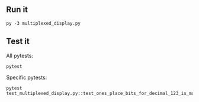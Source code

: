 ## Run it

```
py -3 multiplexed_display.py
```

## Test it

All pytests:

```
pytest
```

Specific pytests:

```
pytest test_multiplexed_display.py::test_ones_place_bits_for_decimal_123_is_mapping_for_3
```
